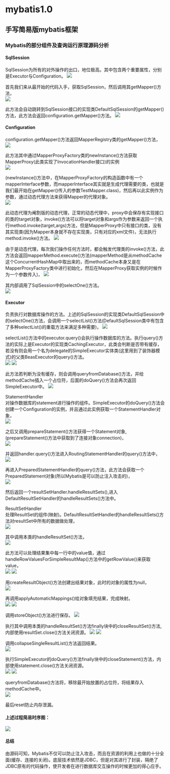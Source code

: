 # mybatis1.0
  
## 手写简易版mybatis框架  
  
### Mybatis的部分组件及查询运行原理源码分析  
  
#### SqlSession  
SqlSession为所有的对外操作的出口，地位极高。其中包含两个重要属性，分别是Executor与Configuration。 
![](https://github.com/YufeizhangRay/image/blob/master/Mybatis/Mybatis%E6%9E%B6%E6%9E%84%E5%9B%BE.jpeg)   
  
首先我们来从最开始的代码入手，获取SqlSession，然后调用其getMapper()方法，  
![](https://github.com/YufeizhangRay/image/blob/master/Mybatis/getMapper.jpeg)  
  
此方法会自动跳转到SqlSession接口的实现类DefaultSqlSession的getMapper()方法，此方法会返回configuration.getMapper()方法。 
![](https://github.com/YufeizhangRay/image/blob/master/Mybatis/sessionGetMapper.jpeg)  
  
#### Configuration  
configuration.getMapper()方法返回MapperRegistry类的getMapper()方法，  
![](https://github.com/YufeizhangRay/image/blob/master/Mybatis/configGetMapper.jpeg)    
  
此方法其中通过MapperProxyFactory类的newInstance()方法获取MapperProxy(此类实现了InvocationHandler接口)的实例  
![](https://github.com/YufeizhangRay/image/blob/master/Mybatis/registryGetMapper.jpeg)  
  
(newInstance()方法中，在MapperProxyFactory的构造函数中有一个mapperInterface参数，而mapperInterface其实就是生成代理需要的类，也就是我们最开始在getMapper()传入的参数TestMapper.class)，然后再以此实例作为参数，通过动态代理方法来获得Mapper的代理对象。  
![](https://github.com/YufeizhangRay/image/blob/master/Mybatis/MapperProxyFactory.jpeg)  
  
此动态代理为阉割版的动态代理，正常的动态代理中，proxy中会保存有实现接口的类的target对象，invoke()方法可以将target对象和args作为参数来返回一个执行method.invoke(target,args)方法，但是MapperProxy中只有接口的类，没有其实现类(因为Mapper本身就不存在实现类，只有对应的xml文件)，无法执行method.invoke()方法。 
![](https://github.com/YufeizhangRay/image/blob/master/Mybatis/invoke.jpeg)  
  
由于是动态代理，每次我们操作任何方法时，都会触发代理类的invoke()方法，此方法会返回mapperMethod.execute()方法(mapperMethod是从methodCache这个ConcurrentHashMap中取出来的，而methodCache本身又是在MapperProxyFactory类中进行初始化，然后在MapperProxy获取实例的时候作为一个参数传入)，
![](https://github.com/YufeizhangRay/image/blob/master/Mybatis/execute.jpeg)  
  
其内部调用了SqlSession中的selectOne()方法。  
![](https://github.com/YufeizhangRay/image/blob/master/Mybatis/selectOne.jpeg)  
  
#### Executor  
负责执行对数据库操作的方法。上述的SqlSession的实现类DefaultSqlSession中的selectOne()方法，会调用一个selectList()方法(DefaultSqlSession类中有包含了多种selectList()的重载方法来满足多种需要)，
![](https://github.com/YufeizhangRay/image/blob/master/Mybatis/selectList.jpeg)
  
selectList()方法中的executor.query()会执行操作数据库的方法。执行query()方法的实际上是Executor的实现类CachingExecutor，此类会判断是否带有缓存，若没有则会用一个名为delegate的SimpleExecutor实体类(这里用到了装饰器模式)的父类BeasExecutor的query()方法。  
![](https://github.com/YufeizhangRay/image/blob/master/Mybatis/querydelegate.jpeg)
![](https://github.com/YufeizhangRay/image/blob/master/Mybatis/queryFather.jpeg)  
  
此方法若判断为没有缓存，则会调用queryfromDatabase()方法，并给methodCache插入一个占位符，后面的doQuery()方法会再次返回SimpleExecutor中。 
![](https://github.com/YufeizhangRay/image/blob/master/Mybatis/queryFromDatabase.jpeg)  
  
StatementHandler  
对操作数据库的statement进行操作的组件。SimpleExecutor的doQuery()方法会创建一个Configuration的实例，并且通过此实例获取一个StatementHandler对象，  
![](https://github.com/YufeizhangRay/image/blob/master/Mybatis/doQuery.jpeg)  
  
之后又调用prepareStatement()方法获得一个Statement对象,(prepareStatement()方法中获取到了连接对象connection)，  
![](https://github.com/YufeizhangRay/image/blob/master/Mybatis/preparementStatement.jpeg)  
  
并返回handler.query()方法进入RoutingStatementHandler的query()方法中，  
![](https://github.com/YufeizhangRay/image/blob/master/Mybatis/query.jpeg)  
  
再进入PreparedStatementHandler的query()方法，此方法会获取一个PreparedStatement对象(所以Mybatis是可以防止注入攻击的)，  
![](https://github.com/YufeizhangRay/image/blob/master/Mybatis/queryResultSet.jpeg)  
  
然后返回一个resultSetHandler.handleResultSets(),进入DefaultResultSetHandler的handleResultSets()方法中。  
      
ResultSetHandler  
处理ResultSet的组件(映射)。DefaultResultSetHandler的handleResultSets()方法对resultSet中所有的数据做处理，  
![](https://github.com/YufeizhangRay/image/blob/master/Mybatis/handleResultSets.jpeg)  
  
其中调用本类的handleResultSet()方法，  
![](https://github.com/YufeizhangRay/image/blob/master/Mybatis/handleResultSet.jpeg)  
  
此方法可以处理结果集中每一行中的value值，通过handleRowValuesForSimpleResultMap()方法中的getRowValue()来获取value，  
![](https://github.com/YufeizhangRay/image/blob/master/Mybatis/handleRowValuesForSimpleResultMap.jpeg)
![](https://github.com/YufeizhangRay/image/blob/master/Mybatis/getRowValue.jpeg)  
  
用createResultObject()方法创建出结果对象，此时的对象的属性为null，  
![](https://github.com/YufeizhangRay/image/blob/master/Mybatis/createResultObject.jpeg)  
  
再调用applyAutomaticMappings()给对象填充结果，完成映射。  
![](https://github.com/YufeizhangRay/image/blob/master/Mybatis/applyAutomaticMapping1.jpeg)
![](https://github.com/YufeizhangRay/image/blob/master/Mybatis/applyAutomaticMapping2.jpeg)  
  
调用storeObject()方法进行保存。 
![](https://github.com/YufeizhangRay/image/blob/master/Mybatis/stroeObject.jpeg)  
  
执行其中调用本类的handleResultSet()方法finally块中的closeResultSet()方法,内部使用resultSet.close()方法关闭资源。
![](https://github.com/YufeizhangRay/image/blob/master/Mybatis/closeResultSet.jpeg)
![](https://github.com/YufeizhangRay/image/blob/master/Mybatis/closeResultSetBody.jpeg)  
  
调用collapseSingleResultList()方法返回结果。  
![](https://github.com/YufeizhangRay/image/blob/master/Mybatis/collapseSingleResultLIst.jpeg)  
  
执行SimpleExecutor的doQuery()方法finally块中的closeStatement()方法，内部使用statement.close()方法关闭资源。  
![](https://github.com/YufeizhangRay/image/blob/master/Mybatis/closeStatement.jpeg)
![](https://github.com/YufeizhangRay/image/blob/master/Mybatis/closeStatementBody.jpeg)  
  
queryfromDatabase()方法将，移除最开始放置的占位符，将结果存入methodCache中。  
![](https://github.com/YufeizhangRay/image/blob/master/Mybatis/localCache.jpeg)  
  
最后reset防止内存泄漏。  
  
#### 上述过程简易时序图：    
![](https://github.com/YufeizhangRay/image/blob/master/Mybatis/Mybatis%E7%AE%80%E6%98%93%E6%97%B6%E5%BA%8F%E5%9B%BE.jpeg)  
  
#### 总结
由源码可知，Mybatis不仅可以防止注入攻击，而且在资源的利用上也做的十分全面(缓存、连接的关闭)。底层技术依然是JDBC，但是对其进行了封装，隔绝了JDBC原有的代码操作，使开发者在进行数据库交互操作的时候更加的得心应手。
